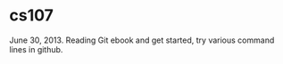 cs107
=====

June 30, 2013. Reading Git ebook and get started, try various command lines in github.
